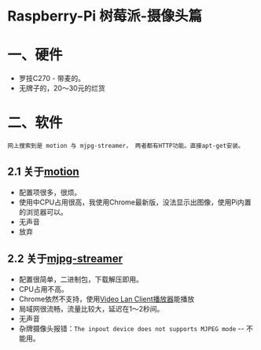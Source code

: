 Raspberry-Pi 树莓派-摄像头篇
============
# 一、硬件
 
 - 罗技C270 - 带麦的。
 - 无牌子的，20～30元的烂货
 
# 二、软件

    网上搜索到是 motion 与 mjpg-streamer， 两者都有HTTP功能。直接apt-get安装。

## 2.1 关于[motion](http://pingbin.com/2012/12/raspberry-pi-web-cam-server-motion/)

- 配置项很多，很烦。
- 使用中CPU占用很高，我使用Chrome最新版，没法显示出图像，使用Pi内置的浏览器可以。
- 无声音
- 放弃

## 2.2 关于[mjpg-streamer](http://wolfpaulus.com/jounal/embedded/raspberrypi_webcam/)

- 配置很简单，二进制包，下载解压即用。
- CPU占用不高。
- Chrome依然不支持，使用[Video Lan Client播放器](http://www.videolan.org/vlc/index.html)能播放
- 局域网很流畅，流量比较大，延迟在1～2秒间。
- 无声音
- 杂牌摄像头报错：`The inpout device does not supports MJPEG mode` -- 不能用。 